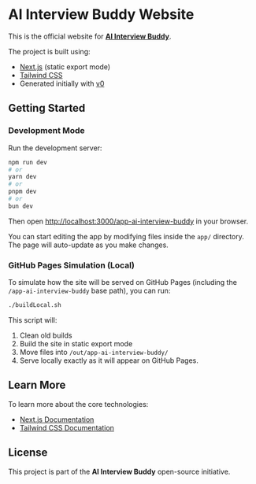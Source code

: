 # AI Interview Buddy Website

This is the official website for **[AI Interview Buddy](https://aiinterviewbuddy.com/)**.

The project is built using:
- [Next.js](https://nextjs.org/) (static export mode)
- [Tailwind CSS](https://tailwindcss.com/)
- Generated initially with [v0](https://v0.dev/)

## Getting Started

### Development Mode
Run the development server:

```bash
npm run dev
# or
yarn dev
# or
pnpm dev
# or
bun dev
```

Then open [http://localhost:3000/app-ai-interview-buddy](http://localhost:3000/app-ai-interview-buddy) in your browser.

You can start editing the app by modifying files inside the `app/` directory. The page will auto-update as you make changes.

### GitHub Pages Simulation (Local)
To simulate how the site will be served on GitHub Pages (including the `/app-ai-interview-buddy` base path), you can run:

```bash
./buildLocal.sh
```

This script will:
1. Clean old builds
2. Build the site in static export mode
3. Move files into `/out/app-ai-interview-buddy/`
4. Serve locally exactly as it will appear on GitHub Pages.

## Learn More

To learn more about the core technologies:
- [Next.js Documentation](https://nextjs.org/docs)
- [Tailwind CSS Documentation](https://tailwindcss.com/docs)

## License

This project is part of the **AI Interview Buddy** open-source initiative.
